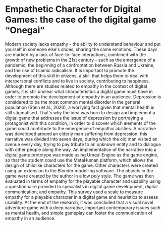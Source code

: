 # Empathetic Character for Digital Games: the case of the digital game “Onegai”

Modern society lacks empathy - the ability to understand behaviour and put yourself in someone else's shoes, sharing the same emotions. 
These days are marked by a lack of face-to-face interactions, combined with the growth of new problems in the 21st century - such as the emergence of a pandemic, the beginning of a confrontation between Russia and Ukraine, and the rise of Islamic radicalism. 
It is important to promote the development of this skill in citizens, a skill that helps them to deal with interpersonal conflicts and to live in society, contributing to happiness.
Although there are studies related to empathy in the context of digital games, it is still unclear what characteristics a digital game must have in order to promote the development of empathy in an audience.
Depression is considered to be the most common mental disorder in the general population (Stein et al., 2020), a worrying fact given that mental health is still stigmatised.
That's why the idea was born to design and implement a digital game that addresses the issue of depression by portraying a protagonist with this condition, in order to discover which elements of the game could contribute to the emergence of empathic abilities.
A narrative was developed around an elderly man suffering from depression; this narrative was divided into seven days, during which the old man visited an avenue every day, trying to pay tribute to an unknown entity and to dialogue with other people along the way. An implementation of the narrative into a digital game prototype was made using Unreal Engine as the game engine, so that the student could use the MetaHuman platform, which allows the design of childlike characters for the game. Other characters were created using an extension to the Blender modelling software. The objects in the game were created by the author in a low poly style.
The game was then evaluated in terms of empathy for the playable character and usability using a questionnaire provided to specialists in digital game development, digital communication, and empathy. This survey used a scale to measure empathy for a playable character in a digital game and heuristics to assess usability.
At the end of the research, it was concluded that a visual novel adventure game with a deep narrative, important contemporary issues such as mental health, and simple gameplay can foster the communication of empathy in an audience.

